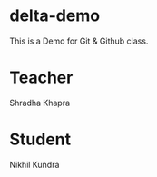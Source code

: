 # delta-demo
This is a Demo for Git &amp; Github class.

# Teacher 
Shradha Khapra

# Student
Nikhil Kundra